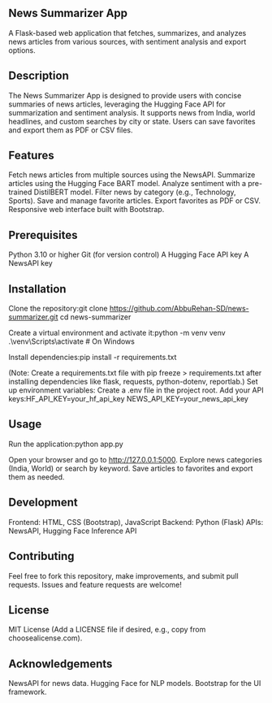 ## News Summarizer App
A Flask-based web application that fetches, summarizes, and analyzes news articles from various sources, with sentiment analysis and export options.
## Description
The News Summarizer App is designed to provide users with concise summaries of news articles, leveraging the Hugging Face API for summarization and sentiment analysis. It supports news from India, world headlines, and custom searches by city or state. Users can save favorites and export them as PDF or CSV files.
## Features

Fetch news articles from multiple sources using the NewsAPI.
Summarize articles using the Hugging Face BART model.
Analyze sentiment with a pre-trained DistilBERT model.
Filter news by category (e.g., Technology, Sports).
Save and manage favorite articles.
Export favorites as PDF or CSV.
Responsive web interface built with Bootstrap.

## Prerequisites

Python 3.10 or higher
Git (for version control)
A Hugging Face API key
A NewsAPI key

## Installation

Clone the repository:git clone https://github.com/AbbuRehan-SD/news-summarizer.git
cd news-summarizer


Create a virtual environment and activate it:python -m venv venv
.\venv\Scripts\activate  # On Windows


Install dependencies:pip install -r requirements.txt

(Note: Create a requirements.txt file with pip freeze > requirements.txt after installing dependencies like flask, requests, python-dotenv, reportlab.)
Set up environment variables:
Create a .env file in the project root.
Add your API keys:HF_API_KEY=your_hf_api_key
NEWS_API_KEY=your_news_api_key





## Usage

Run the application:python app.py


Open your browser and go to http://127.0.0.1:5000.
Explore news categories (India, World) or search by keyword.
Save articles to favorites and export them as needed.

## Development

Frontend: HTML, CSS (Bootstrap), JavaScript
Backend: Python (Flask)
APIs: NewsAPI, Hugging Face Inference API

## Contributing
Feel free to fork this repository, make improvements, and submit pull requests. Issues and feature requests are welcome!
## License
MIT License (Add a LICENSE file if desired, e.g., copy from choosealicense.com).
## Acknowledgements

NewsAPI for news data.
Hugging Face for NLP models.
Bootstrap for the UI framework.
